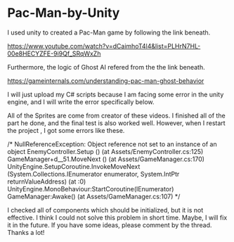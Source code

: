 # Pac-Man-by-Unity

I used unity to created a Pac-Man game by following the link beneath.

https://www.youtube.com/watch?v=dCaimhoT4l4&list=PLHrN7HL-00e8HECYZFE-9i9Qf_SRqWxZh

Furthermore, the logic of Ghost AI refered from the the link beneath.

https://gameinternals.com/understanding-pac-man-ghost-behavior

I will just upload my C# scripts because I am facing some error in the unity engine, and I will write the error specifically below.

All of the Sprites are come from creator of these videos. I finished all of the part he done, and the final test is also worked well. 
However, when I restart the project , I got some errors like these.

/*
NullReferenceException: Object reference not set to an instance of an object
EnemyController.Setup () (at Assets/EnemyController.cs:125)
GameManager+<Setup>d__51.MoveNext () (at Assets/GameManager.cs:170)
UnityEngine.SetupCoroutine.InvokeMoveNext (System.Collections.IEnumerator enumerator, System.IntPtr returnValueAddress) (at <f712b1dc50b4468388b9c5f95d0d0eaf>:0)
UnityEngine.MonoBehaviour:StartCoroutine(IEnumerator)
GameManager:Awake() (at Assets/GameManager.cs:107)
*/

I checked all of components which should be initialized, but it is not effective.
I think I could not solve this problem in short time. Maybe, I will fix it in the future.
If you have some ideas, please comment by the thread. Thanks a lot!
